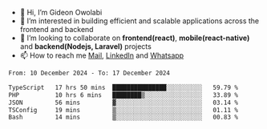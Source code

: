 - 👋 Hi, I’m Gideon Owolabi
- 👀 I’m interested in building efficient and scalable applications across the frontend and backend
- 💞️ I’m looking to collaborate on <b>frontend(react)</b>, <b>mobile(react-native)</b> and <b>backend(Nodejs, Laravel)</b> projects
- 📫 How to reach me <a href="mailto:gideoniyin2021@gmail.com">Mail</a>, <a href="https://www.linkedin.com/in/gideon-owolabi-9b667a232/">LinkedIn</a> and <a href="https://wa.me/2348055377085">Whatsapp</a>

<!---
gude1/gude1 is a ✨ special ✨ repository because its `README.md` (this file) appears on your GitHub profile.
You can click the Preview link to take a look at your changes.
--->

<!--START_SECTION:waka-->

```txt
From: 10 December 2024 - To: 17 December 2024

TypeScript   17 hrs 50 mins  ███████████████░░░░░░░░░░   59.79 %
PHP          10 hrs 6 mins   ████████▒░░░░░░░░░░░░░░░░   33.89 %
JSON         56 mins         ▓░░░░░░░░░░░░░░░░░░░░░░░░   03.14 %
TSConfig     19 mins         ▒░░░░░░░░░░░░░░░░░░░░░░░░   01.11 %
Bash         14 mins         ▒░░░░░░░░░░░░░░░░░░░░░░░░   00.83 %
```

<!--END_SECTION:waka-->
